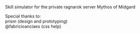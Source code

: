 Skill simulator for the private ragnarok server Mythos of Midgard  

Special thanks to:  
prism (design and prototyping)  
@fabricioanciaes (css help)  
